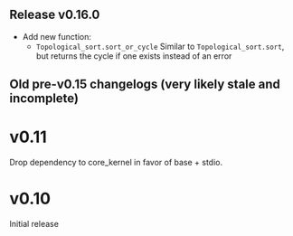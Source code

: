 ## Release v0.16.0

- Add new function:
  * `Topological_sort.sort_or_cycle`
    Similar to `Topological_sort.sort`, but returns the cycle if one exists instead of an error

## Old pre-v0.15 changelogs (very likely stale and incomplete)

# v0.11

Drop dependency to core\_kernel in favor of base + stdio.

# v0.10

Initial release
